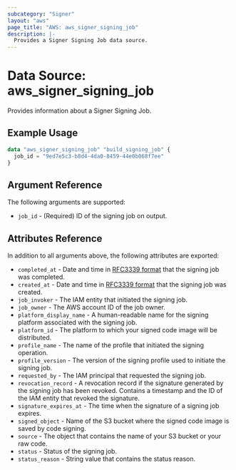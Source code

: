 ```yaml
---
subcategory: "Signer"
layout: "aws"
page_title: "AWS: aws_signer_signing_job"
description: |-
  Provides a Signer Signing Job data source.
---
```


# Data Source: aws_signer_signing_job

Provides information about a Signer Signing Job.

## Example Usage

```terraform
data "aws_signer_signing_job" "build_signing_job" {
  job_id = "9ed7e5c3-b8d4-4da0-8459-44e0b068f7ee"
}
```

## Argument Reference

The following arguments are supported:

* `job_id` - (Required) ID of the signing job on output.

## Attributes Reference

In addition to all arguments above, the following attributes are exported:

* `completed_at` - Date and time in [RFC3339 format](https://tools.ietf.org/html/rfc3339#section-5.8) that the signing job was completed.
* `created_at` - Date and time in [RFC3339 format](https://tools.ietf.org/html/rfc3339#section-5.8) that the signing job was created.
* `job_invoker` - The IAM entity that initiated the signing job.
* `job_owner` - The AWS account ID of the job owner.
* `platform_display_name` - A human-readable name for the signing platform associated with the signing job.
* `platform_id` - The platform to which your signed code image will be distributed.
* `profile_name` - The name of the profile that initiated the signing operation.
* `profile_version` - The version of the signing profile used to initiate the signing job.
* `requested_by` - The IAM principal that requested the signing job.
* `revocation_record` - A revocation record if the signature generated by the signing job has been revoked. Contains a timestamp and the ID of the IAM entity that revoked the signature.
* `signature_expires_at` - The time when the signature of a signing job expires.
* `signed_object` - Name of the S3 bucket where the signed code image is saved by code signing.
* `source` - The object that contains the name of your S3 bucket or your raw code.
* `status` - Status of the signing job.
* `status_reason` - String value that contains the status reason.
